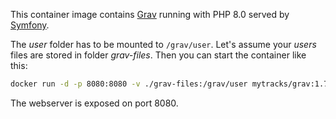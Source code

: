 This container image contains [Grav](https://getgrav.org) running with PHP 8.0 served by [Symfony](https://symfony.com).

The _user_ folder has to be mounted to `/grav/user`. Let's assume your _users_ files are stored in folder _grav-files_. Then you can start the container like this:

```sh
docker run -d -p 8080:8080 -v ./grav-files:/grav/user mytracks/grav:1.7.0
```

The webserver is exposed on port 8080.
